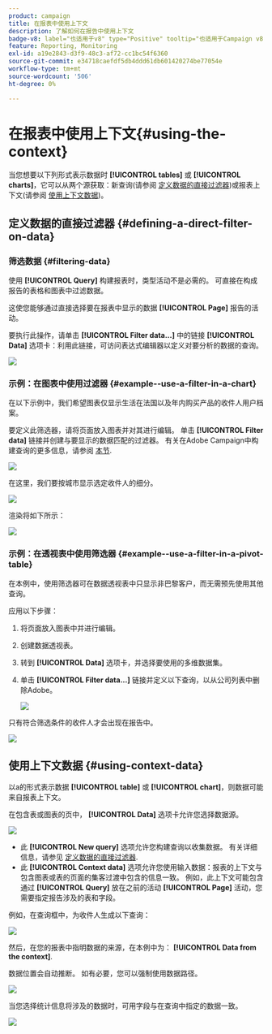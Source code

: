 ```yaml
---
product: campaign
title: 在报表中使用上下文
description: 了解如何在报告中使用上下文
badge-v8: label="也适用于v8" type="Positive" tooltip="也适用于Campaign v8"
feature: Reporting, Monitoring
exl-id: a19e2843-d3f9-48c3-af72-cc1bc54f6360
source-git-commit: e34718caefdf5db4ddd61db601420274be77054e
workflow-type: tm+mt
source-wordcount: '506'
ht-degree: 0%

---
```


# 在报表中使用上下文{#using-the-context}



当您想要以下列形式表示数据时 **[!UICONTROL tables]** 或 **[!UICONTROL charts]**，它可以从两个源获取：新查询(请参阅 [定义数据的直接过滤器](#defining-a-direct-filter-on-data))或报表上下文(请参阅 [使用上下文数据](#using-context-data))。

## 定义数据的直接过滤器 {#defining-a-direct-filter-on-data}

### 筛选数据 {#filtering-data}

使用 **[!UICONTROL Query]** 构建报表时，类型活动不是必需的。 可直接在构成报告的表格和图表中过滤数据。

这使您能够通过直接选择要在报表中显示的数据 **[!UICONTROL Page]** 报告的活动。

要执行此操作，请单击 **[!UICONTROL Filter data...]** 中的链接 **[!UICONTROL Data]** 选项卡：利用此链接，可访问表达式编辑器以定义对要分析的数据的查询。

![](assets/reporting_filter_data_from_page.png)

### 示例：在图表中使用过滤器 {#example--use-a-filter-in-a-chart}

在以下示例中，我们希望图表仅显示生活在法国以及年内购买产品的收件人用户档案。

要定义此筛选器，请将页面放入图表并对其进行编辑。 单击 **[!UICONTROL Filter data]** 链接并创建与要显示的数据匹配的过滤器。 有关在Adobe Campaign中构建查询的更多信息，请参阅 [本节](../../platform/using/about-queries-in-campaign.md).

![](assets/s_ncs_advuser_report_wizard_029.png)

在这里，我们要按城市显示选定收件人的细分。

![](assets/reporting_graph_with_2vars.png)

渲染将如下所示：

![](assets/reporting_graph_with_2vars_preview.png)

### 示例：在透视表中使用筛选器 {#example--use-a-filter-in-a-pivot-table}

在本例中，使用筛选器可在数据透视表中只显示非巴黎客户，而无需预先使用其他查询。

应用以下步骤：

1. 将页面放入图表中并进行编辑。
1. 创建数据透视表。
1. 转到 **[!UICONTROL Data]** 选项卡，并选择要使用的多维数据集。
1. 单击 **[!UICONTROL Filter data...]** 链接并定义以下查询，以从公司列表中删除Adobe。

   ![](assets/s_ncs_advuser_report_display_03.png)

只有符合筛选条件的收件人才会出现在报告中。

![](assets/s_ncs_advuser_report_display_04.png)

## 使用上下文数据 {#using-context-data}

以a的形式表示数据 **[!UICONTROL table]** 或 **[!UICONTROL chart]**，则数据可能来自报表上下文。

在包含表或图表的页中， **[!UICONTROL Data]** 选项卡允许您选择数据源。

![](assets/s_ncs_advuser_report_datasource_3.png)

* 此 **[!UICONTROL New query]** 选项允许您构建查询以收集数据。 有关详细信息，请参见 [定义数据的直接过滤器](#defining-a-direct-filter-on-data).
* 此 **[!UICONTROL Context data]** 选项允许您使用输入数据：报表的上下文与包含图表或表的页面的集客过渡中包含的信息一致。 例如，此上下文可能包含通过 **[!UICONTROL Query]** 放在之前的活动 **[!UICONTROL Page]** 活动，您需要指定报告涉及的表和字段。

例如，在查询框中，为收件人生成以下查询：

![](assets/s_ncs_advuser_report_datasource_2.png)

然后，在您的报表中指明数据的来源，在本例中为： **[!UICONTROL Data from the context]**.

数据位置会自动推断。 如有必要，您可以强制使用数据路径。

![](assets/s_ncs_advuser_report_datasource_4.png)

当您选择统计信息将涉及的数据时，可用字段与在查询中指定的数据一致。

![](assets/s_ncs_advuser_report_datasource_1.png)
